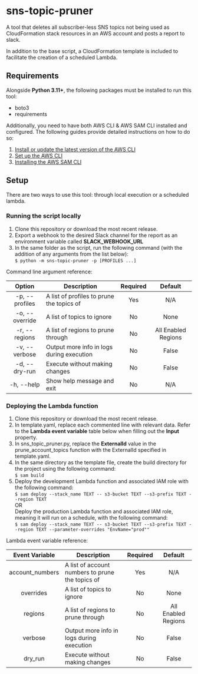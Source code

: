 # sns-topic-pruner

A tool that deletes all subscriber-less SNS topics not being used as CloudFormation stack resources in an AWS account
and posts a report to slack.

In addition to the base script, a CloudFormation template is included to facilitate the creation of a scheduled Lambda.

## Requirements

Alongside **Python 3.11+**, the following packages must be installed to run this tool:
- boto3
- requirements

Additionally, you need to have both AWS CLI & AWS SAM CLI installed and configured. The following guides provide 
detailed instructions on how to do so:
1. [Install or update the latest version of the AWS CLI](https://docs.aws.amazon.com/cli/latest/userguide/getting-started-install.html)
2. [Set up the AWS CLI](https://docs.aws.amazon.com/cli/latest/userguide/getting-started-quickstart.html)
3. [Installing the AWS SAM CLI](https://docs.aws.amazon.com/serverless-application-model/latest/developerguide/install-sam-cli.html)


## Setup

There are two ways to use this tool: through local execution or a scheduled lambda.

### Running the script locally

1. Clone this repository or download the most recent release.
2. Export a webhook to the desired Slack channel for the report as an environment variable called 
   **SLACK_WEBHOOK_URL**
3. In the same folder as the script, run the following command (with the addition of any arguments from the list below):  
   `$ python -m sns-topic-pruner -p [PROFILES ...]`

Command line argument reference:

|      Option      | Description                               |  Required  |        Default        |
|:----------------:|-------------------------------------------|:----------:|:---------------------:|
|  -p, --profiles  | A list of profiles to prune the topics of |    Yes     |          N/A          |
|  -o, --override  | A list of topics to ignore                |     No     |         None          |
|  -r, --regions   | A list of regions to prune through        |     No     |  All Enabled Regions  |
|  -v, --verbose   | Output more info in logs during execution |     No     |         False         |
|  -d, --dry-run   | Execute without making changes            |     No     |         False         |
|    -h, --help    | Show help message and exit                |     No     |          N/A          |


### Deploying the Lambda function

1. Clone this repository or download the most recent release.
2. In template.yaml, replace each commented line with relevant data. Refer to the **Lambda event variable** 
table below when filling out the **Input** property.
3. In sns_topic_pruner.py, replace the **ExternalId** value in the prune_account_topics function with the ExternalId
specified in template.yaml.
4. In the same directory as the template file, create the build directory for the project using the following command:  
`$ sam build`
5. Deploy the development Lambda function and associated IAM role with the following command:  
`$ sam deploy --stack_name TEXT -- s3-bucket TEXT --s3-prefix TEXT --region TEXT`  
OR  
Deploy the production Lambda function and associated IAM role, meaning it will run on a schedule, with the following 
command:  
`$ sam deploy --stack_name TEXT -- s3-bucket TEXT --s3-prefix TEXT --region TEXT --parameter-overrides "EnvName="prod""` 

Lambda event variable reference:

|  Event Variable  | Description                                      |  Required  |        Default        |
|:----------------:|--------------------------------------------------|:----------:|:---------------------:|
| account_numbers  | A list of account numbers to prune the topics of |    Yes     |          N/A          |
|    overrides     | A list of topics to ignore                       |     No     |         None          |
|     regions      | A list of regions to prune through               |     No     |  All Enabled Regions  |
|     verbose      | Output more info in logs during execution        |     No     |         False         |
|     dry_run      | Execute without making changes                   |     No     |         False         |